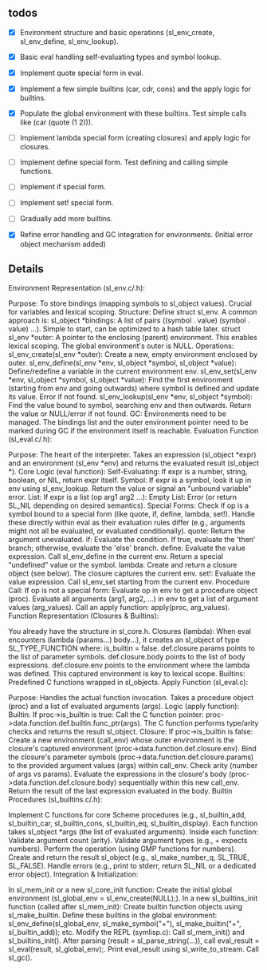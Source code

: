 ## todos

- [x] Environment structure and basic operations (sl_env_create, sl_env_define, sl_env_lookup).
- [x] Basic eval handling self-evaluating types and symbol lookup.
- [x] Implement quote special form in eval.
- [x] Implement a few simple builtins (car, cdr, cons) and the apply logic for builtins.
- [x] Populate the global environment with these builtins. Test simple calls like (car (quote (1 2))).
- [ ] Implement lambda special form (creating closures) and apply logic for closures.
- [ ] Implement define special form. Test defining and calling simple functions.
- [ ] Implement if special form.
- [ ] Implement set! special form.
- [ ] Gradually add more builtins.
- [x] Refine error handling and GC integration for environments. (Initial error object mechanism added)


## Details

Environment Representation (sl_env.c/.h):

Purpose: To store bindings (mapping symbols to sl_object values). Crucial for variables and lexical scoping.
Structure: Define struct sl_env. A common approach is:
sl_object *bindings: A list of pairs ((symbol . value) (symbol . value) ...). Simple to start, can be optimized to a hash table later.
struct sl_env *outer: A pointer to the enclosing (parent) environment. This enables lexical scoping. The global environment's outer is NULL.
Operations:
sl_env_create(sl_env *outer): Create a new, empty environment enclosed by outer.
sl_env_define(sl_env *env, sl_object *symbol, sl_object *value): Define/redefine a variable in the current environment env.
sl_env_set(sl_env *env, sl_object *symbol, sl_object *value): Find the first environment (starting from env and going outwards) where symbol is defined and update its value. Error if not found.
sl_env_lookup(sl_env *env, sl_object *symbol): Find the value bound to symbol, searching env and then outwards. Return the value or NULL/error if not found.
GC: Environments need to be managed. The bindings list and the outer environment pointer need to be marked during GC if the environment itself is reachable.
Evaluation Function (sl_eval.c/.h):

Purpose: The heart of the interpreter. Takes an expression (sl_object *expr) and an environment (sl_env *env) and returns the evaluated result (sl_object *).
Core Logic (eval function):
Self-Evaluating: If expr is a number, string, boolean, or NIL, return expr itself.
Symbol: If expr is a symbol, look it up in env using sl_env_lookup. Return the value or signal an "unbound variable" error.
List: If expr is a list (op arg1 arg2 ...):
Empty List: Error (or return SL_NIL depending on desired semantics).
Special Forms: Check if op is a symbol bound to a special form (like quote, if, define, lambda, set!). Handle these directly within eval as their evaluation rules differ (e.g., arguments might not all be evaluated, or evaluated conditionally).
quote: Return the argument unevaluated.
if: Evaluate the condition. If true, evaluate the 'then' branch; otherwise, evaluate the 'else' branch.
define: Evaluate the value expression. Call sl_env_define in the current env. Return a special "undefined" value or the symbol.
lambda: Create and return a closure object (see below). The closure captures the current env.
set!: Evaluate the value expression. Call sl_env_set starting from the current env.
Procedure Call: If op is not a special form:
Evaluate op in env to get a procedure object (proc).
Evaluate all arguments (arg1, arg2, ...) in env to get a list of argument values (arg_values).
Call an apply function: apply(proc, arg_values).
Function Representation (Closures & Builtins):

You already have the structure in sl_core.h.
Closures (lambda): When eval encounters (lambda (params...) body...), it creates an sl_object of type SL_TYPE_FUNCTION where:
is_builtin = false.
def.closure.params points to the list of parameter symbols.
def.closure.body points to the list of body expressions.
def.closure.env points to the environment where the lambda was defined. This captured environment is key to lexical scope.
Builtins: Predefined C functions wrapped in sl_objects.
Apply Function (sl_eval.c):

Purpose: Handles the actual function invocation. Takes a procedure object (proc) and a list of evaluated arguments (args).
Logic (apply function):
Builtin: If proc->is_builtin is true:
Call the C function pointer: proc->data.function.def.builtin.func_ptr(args).
The C function performs type/arity checks and returns the result sl_object.
Closure: If proc->is_builtin is false:
Create a new environment (call_env) whose outer environment is the closure's captured environment (proc->data.function.def.closure.env).
Bind the closure's parameter symbols (proc->data.function.def.closure.params) to the provided argument values (args) within call_env. Check arity (number of args vs params).
Evaluate the expressions in the closure's body (proc->data.function.def.closure.body) sequentially within this new call_env.
Return the result of the last expression evaluated in the body.
Builtin Procedures (sl_builtins.c/.h):

Implement C functions for core Scheme procedures (e.g., sl_builtin_add, sl_builtin_car, sl_builtin_cons, sl_builtin_eq, sl_builtin_display).
Each function takes sl_object *args (the list of evaluated arguments).
Inside each function:
Validate argument count (arity).
Validate argument types (e.g., + expects numbers).
Perform the operation (using GMP functions for numbers).
Create and return the result sl_object (e.g., sl_make_number_q, SL_TRUE, SL_FALSE).
Handle errors (e.g., print to stderr, return SL_NIL or a dedicated error object).
Integration & Initialization:

In sl_mem_init or a new sl_core_init function:
Create the initial global environment (sl_global_env = sl_env_create(NULL);).
In a new sl_builtins_init function (called after sl_mem_init):
Create builtin function objects using sl_make_builtin.
Define these builtins in the global environment: sl_env_define(sl_global_env, sl_make_symbol("+"), sl_make_builtin("+", sl_builtin_add)); etc.
Modify the REPL (symlisp.c):
Call sl_mem_init() and sl_builtins_init().
After parsing (result = sl_parse_string(...)), call eval_result = sl_eval(result, sl_global_env);.
Print eval_result using sl_write_to_stream.
Call sl_gc().

